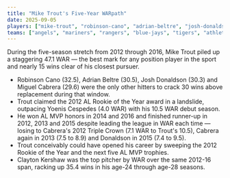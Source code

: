```yaml
---
title: "Mike Trout's Five-Year WARpath"
date: 2025-09-05
players: ["mike-trout", "robinson-cano", "adrian-beltre", "josh-donaldson", "miguel-cabrera", "yoenis-cespedes", "clayton-kershaw"]
teams: ["angels", "mariners", "rangers", "blue-jays", "tigers", "athletics", "dodgers"]
---
```


During the five-season stretch from 2012 through 2016, Mike Trout piled up a staggering 47.1 WAR — the best mark for any position player in the sport and nearly 15 wins clear of his closest pursuer.

<!--more-->

- Robinson Cano (32.5), Adrian Beltre (30.5), Josh Donaldson (30.3) and Miguel Cabrera (29.6) were the only other hitters to crack 30 wins above replacement during that window.
- Trout claimed the 2012 AL Rookie of the Year award in a landslide, outpacing Yoenis Cespedes (4.0 WAR) with his 10.5 WAR debut season.
- He won AL MVP honors in 2014 and 2016 and finished runner-up in 2012, 2013 and 2015 despite leading the league in WAR each time — losing to Cabrera's 2012 Triple Crown (7.1 WAR to Trout's 10.5), Cabrera again in 2013 (7.5 to 8.9) and Donaldson in 2015 (7.4 to 9.5).
- Trout conceivably could have opened his career by sweeping the 2012 Rookie of the Year and the next five AL MVP trophies.
- Clayton Kershaw was the top pitcher by WAR over the same 2012-16 span, racking up 35.4 wins in his age-24 through age-28 seasons.
